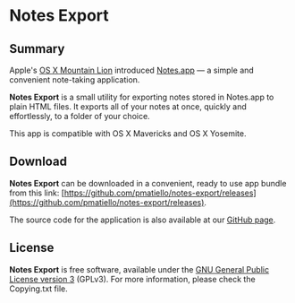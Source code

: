 # Notes Export

## Summary

Apple's [OS X Mountain Lion](http://www.apple.com/osx/) introduced [Notes.app](http://www.apple.com/osx/whats-new/features.html#notes) — a simple and convenient note-taking application.

**Notes Export** is a small utility for exporting notes stored in Notes.app to plain HTML files. It exports all of your notes at once, quickly and effortlessly, to a folder of your choice.

This app is compatible with OS X Mavericks and OS X Yosemite.

## Download

**Notes Export** can be downloaded in a convenient, ready to use app bundle from this link: [https://github.com/pmatiello/notes-export/releases](https://github.com/pmatiello/notes-export/releases).

The source code for the application is also available at our [GitHub page](https://github.com/pmatiello/notes-export).

## License

**Notes Export** is free software, available under the [GNU General Public License version 3](http://www.gnu.org/licenses/gpl-3.0-standalone.html) (GPLv3). For more information, please check the Copying.txt file.
